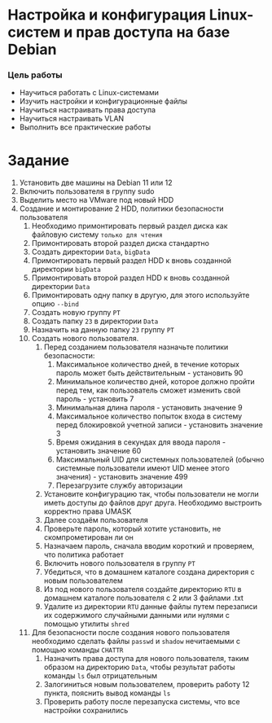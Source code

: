 # Настройка и конфигурация Linux-систем и прав доступа на базе Debian

### Цель работы

- Научиться работать с Linux-системами
- Изучить настройки и конфигурационные файлы
- Научиться настраивать права доступа
- Научиться настраивать VLAN
- Выполнить все практические работы

# Задание

1. Установить две машины на Debian 11 или 12
2. Включить пользователя в группу sudo
3. Выделить место на VMware под новый HDD
4. Создание и монтирование 2 HDD, политики безопасности пользователя
	1. Необходимо примонтировать первый раздел диска как файловую систему `только для чтения`
	2. Примонтировать второй раздел диска стандартно
	3. Создать директории `Data`, `bigData`
	4. Примонтировать первый раздел HDD к вновь созданной директории `bigData`
	5. Примонтировать второй раздел HDD к вновь созданной директории `Data`
	6. Примонтировать одну папку в другую, для этого используйте опцию `--bind`
	7. Создать новую группу `PT`
	8. Создать папку `23` в директории `Data`
	9. Назначить на данную папку `23` группу `PT`
	10. Создать нового пользователя.
		1. Перед созданием пользователя назначьте политики безопасности:
			1. Максимальное количество дней, в течение которых пароль может быть действительным - установить 90
			2. Минимальное количество дней, которое должно пройти перед тем, как пользователь сможет изменить свой пароль - установить 7
			3. Минимальная длина пароля - установить значение 9
			4. Максимальное количество попыток входа в систему перед блокировкой учетной записи - установить значение 3
			5. Время ожидания в секундах для ввода пароля - установить значение 60
			6. Максимальный UID для системных пользователей (обычно системные пользователи имеют UID менее этого значения) - установить значение 499
			7. Перезагрузите службу авторизации
		2. Установите конфигурацию так, чтобы пользователи не могли иметь доступы до файлов друг друга. Необходимо выстроить корректно права UMASK
		3. Далее создаём пользователя
		4. Проверьте пароль, который хотите установить, не скомпрометирован ли он
		5. Назначаем пароль, сначала вводим короткий и проверяем, что политика работает
		6. Включить нового пользователя в группу `PT`
		7. Убедиться, что в домашнем каталоге создана директория с новым пользователем
		8. Из под нового пользователя создайте директорию `RTU` в домашнем каталоге пользователя с 2 или 3 файлами .txt
		9. Удалите из директории `RTU` данные файлы путем перезаписи их содержимого случайными данными или нулями с помощью утилиты `shred`
	11. Для безопасности после создания нового пользователя необходимо сделать файлы `passwd` и `shadow` нечитаемыми с помощью команды `CHATTR`
		1. Назначить права доступа для нового пользователя, таким образом на директорию `Data`, чтобы результат работы команды `ls` был отрицательным
		2. Залогиниться новым пользователем, проверить работу 12 пункта, пояснить вывод команды `ls`
		3. Проверить работу после перезапуска системы, что все настройки сохранились